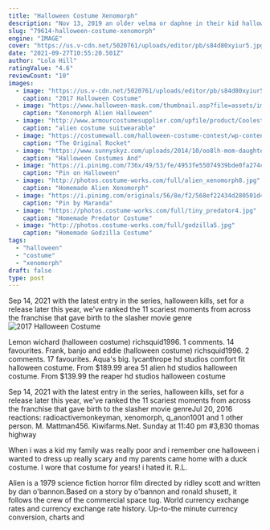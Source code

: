 ```yaml
---
title: "Halloween Costume Xenomorph"
description: "Nov 13, 2019 an older velma or daphne in their kid halloween costumes with some boob popping out or ass. Anonymous. November 14, 2019 at 06:10  I know this is a bit out of the blue but have you"
slug: "79614-halloween-costume-xenomorph"
engine: "IMAGE"
cover: "https://us.v-cdn.net/5020761/uploads/editor/pb/s84d80xyiur5.jpg"
date: "2021-09-27T10:55:20.501Z"
author: "Lola Hill"
ratingValue: "4.6"
reviewCount: "10"
images:
  - image: "https://us.v-cdn.net/5020761/uploads/editor/pb/s84d80xyiur5.jpg"
    caption: "2017 Halloween Costume"
  - image: "https://www.halloween-mask.com/thumbnail.asp?file=assets/images/hm/xenomorph_hm200.jpg&maxx=500&maxy=0"
    caption: "Xenomorph Alien Halloween"
  - image: "http://www.armourcostumesupplier.com/upfile/product/Coolest-Alien-Movie-Costume-Scary-Alien-Halloween-Costumes_3.jpg"
    caption: "alien costume suitwearable"
  - image: "https://costumewall.com/halloween-costume-contest/wp-content/uploads/2019/11/D6010057-574E-44E0-A24B-A3A34EF69997-1024x1620.jpeg"
    caption: "The Original Rocket"
  - image: "https://www.sunnyskyz.com/uploads/2014/10/oo8lh-mom-daughter.jpg"
    caption: "Halloween Costumes And"
  - image: "https://i.pinimg.com/736x/49/53/fe/4953fe55074939bde0fa274c6d46316a--xenomorph-costume-predator-costume.jpg"
    caption: "Pin on Halloween"
  - image: "http://photos.costume-works.com/full/alien_xenomorph8.jpg"
    caption: "Homemade Alien Xenomorph"
  - image: "https://i.pinimg.com/originals/56/8e/f2/568ef22434d280501d4f33b612d62197.jpg"
    caption: "Pin by Maranda"
  - image: "https://photos.costume-works.com/full/tiny_predator4.jpg"
    caption: "Homemade Predator Costume"
  - image: "http://photos.costume-works.com/full/godzilla5.jpg"
    caption: "Homemade Godzilla Costume"
tags:
  - "halloween"
  - "costume"
  - "xenomorph"
draft: false
type: post
---
```


Sep 14, 2021 with the latest entry in the series, halloween kills, set for a release later this year, we've ranked the 11 scariest moments from across the franchise that gave birth to the slasher movie genre
![2017 Halloween Costume](https://us.v-cdn.net/5020761/uploads/editor/pb/s84d80xyiur5.jpg "2017 Halloween Costume")

Lemon wichard (halloween costume) richsquid1996. 1 comments. 14 favourites. Frank, banjo and eddie (halloween costume) richsquid1996. 2 comments. 17 favourites. Aqua&#39;s big. lycanthrope hd studios comfort fit halloween costume. From $189.99 area 51 alien hd studios halloween costume. From $139.99 the reaper hd studios halloween costume
<!--inArticleAds-->

<!--galleryOne-->

Sep 14, 2021 with the latest entry in the series, halloween kills, set for a release later this year, we've ranked the 11 scariest moments from across the franchise that gave birth to the slasher movie genreJul 20, 2016 reactions: radioactivemonkeyman, xenomorph, q_anon1001 and 1 other person. M. Mattman456. Kiwifarms.Net. Sunday at 11:40 pm #3,830 thomas highway
<!--inArticleAds-->

<!--galleryTwo-->

When i was a kid my family was really poor and i remember one halloween i wanted to dress up really scary and my parents came home with a duck costume. I wore that costume for years! i hated it. R.L.
<!--galleryThree-->

Alien is a 1979 science fiction horror film directed by ridley scott and written by dan o'bannon.Based on a story by o'bannon and ronald shusett, it follows the crew of the commercial space tug. World currency exchange rates and currency exchange rate history. Up-to-the minute currency conversion, charts and